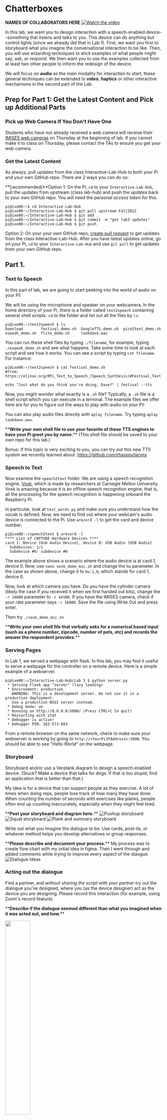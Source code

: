 # Chatterboxes
**NAMES OF COLLABORATORS HERE**
[![Watch the video](https://user-images.githubusercontent.com/1128669/135009222-111fe522-e6ba-46ad-b6dc-d1633d21129c.png)](https://www.youtube.com/embed/Q8FWzLMobx0?start=19)

In this lab, we want you to design interaction with a speech-enabled device--something that listens and talks to you. This device can do anything *but* control lights (since we already did that in Lab 1).  First, we want you first to storyboard what you imagine the conversational interaction to be like. Then, you will use wizarding techniques to elicit examples of what people might say, ask, or respond.  We then want you to use the examples collected from at least two other people to inform the redesign of the device.

We will focus on **audio** as the main modality for interaction to start; these general techniques can be extended to **video**, **haptics** or other interactive mechanisms in the second part of the Lab.

## Prep for Part 1: Get the Latest Content and Pick up Additional Parts 

### Pick up Web Camera If You Don't Have One

Students who have not already received a web camera will receive their [IMISES web cameras](https://www.amazon.com/Microphone-Speaker-Balance-Conference-Streaming/dp/B0B7B7SYSY/ref=sr_1_3?keywords=webcam%2Bwith%2Bmicrophone%2Band%2Bspeaker&qid=1663090960&s=electronics&sprefix=webcam%2Bwith%2Bmicrophone%2Band%2Bsp%2Celectronics%2C123&sr=1-3&th=1) on Thursday at the beginning of lab. If you cannot make it to class on Thursday, please contact the TAs to ensure you get your web camera. 

### Get the Latest Content

As always, pull updates from the class Interactive-Lab-Hub to both your Pi and your own GitHub repo. There are 2 ways you can do so:

**\[recommended\]**Option 1: On the Pi, `cd` to your `Interactive-Lab-Hub`, pull the updates from upstream (class lab-hub) and push the updates back to your own GitHub repo. You will need the *personal access token* for this.

```
pi@ixe00:~$ cd Interactive-Lab-Hub
pi@ixe00:~/Interactive-Lab-Hub $ git pull upstream Fall2022
pi@ixe00:~/Interactive-Lab-Hub $ git add .
pi@ixe00:~/Interactive-Lab-Hub $ git commit -m "get lab3 updates"
pi@ixe00:~/Interactive-Lab-Hub $ git push
```

Option 2: On your your own GitHub repo, [create pull request](https://github.com/FAR-Lab/Developing-and-Designing-Interactive-Devices/blob/2022Fall/readings/Submitting%20Labs.md) to get updates from the class Interactive-Lab-Hub. After you have latest updates online, go on your Pi, `cd` to your `Interactive-Lab-Hub` and use `git pull` to get updates from your own GitHub repo.

## Part 1.

### Text to Speech 

In this part of lab, we are going to start peeking into the world of audio on your Pi! 

We will be using the microphone and speaker on your webcamera. In the home directory of your Pi, there is a folder called `text2speech` containing several shell scripts. `cd` to the folder and list out all the files by `ls`:

```
pi@ixe00:~/text2speech $ ls
Download        festival_demo.sh  GoogleTTS_demo.sh  pico2text_demo.sh
espeak_demo.sh  flite_demo.sh     lookdave.wav
```

You can run these shell files by typing `./filename`, for example, typing `./espeak_demo.sh` and see what happens. Take some time to look at each script and see how it works. You can see a script by typing `cat filename`. For instance:

```
pi@ixe00:~/text2speech $ cat festival_demo.sh 
#from: https://elinux.org/RPi_Text_to_Speech_(Speech_Synthesis)#Festival_Text_to_Speech

echo "Just what do you think you're doing, Dave?" | festival --tts
```

Now, you might wonder what exactly is a `.sh` file? Typically, a `.sh` file is a shell script which you can execute in a terminal. The example files we offer here are for you to figure out the ways to play with audio on your Pi!

You can also play audio files directly with `aplay filename`. Try typing `aplay lookdave.wav`.

\*\***Write your own shell file to use your favorite of these TTS engines to have your Pi greet you by name.**\*\*
(This shell file should be saved to your own repo for this lab.)

Bonus: If this topic is very exciting to you, you can try out this new TTS system we recently learned about: https://github.com/rhasspy/larynx

### Speech to Text

Now examine the `speech2text` folder. We are using a speech recognition engine, [Vosk](https://alphacephei.com/vosk/), which is made by researchers at Carnegie Mellon University. Vosk is amazing because it is an offline speech recognition engine; that is, all the processing for the speech recognition is happening onboard the Raspberry Pi. 

In particular, look at `test_words.py` and make sure you understand how the vocab is defined. 
Now, we need to find out where your webcam's audio device is connected to the Pi. Use `arecord -l` to get the card and device number:
```
pi@ixe00:~/speech2text $ arecord -l
**** List of CAPTURE Hardware Devices ****
card 1: Device [Usb Audio Device], device 0: USB Audio [USB Audio]
  Subdevices: 1/1
  Subdevice #0: subdevice #0
```
The example above shows a scenario where the audio device is at card 1, device 0. Now, use `nano vosk_demo_mic.sh` and change the `hw` parameter. In the case as shown above, change it to `hw:1,0`, which stands for card 1, device 0.  

Now, look at which camera you have. Do you have the cylinder camera (likely the case if you received it when we first handed out kits), change the `-r 16000` parameter to `-r 44100`. If you have the IMISES camera, check if your rate parameter says `-r 16000`. Save the file using Write Out and press enter.

Then try `./vosk_demo_mic.sh`

\*\***Write your own shell file that verbally asks for a numerical based input (such as a phone number, zipcode, number of pets, etc) and records the answer the respondent provides.**\*\*

### Serving Pages

In Lab 1, we served a webpage with flask. In this lab, you may find it useful to serve a webpage for the controller on a remote device. Here is a simple example of a webserver.

```
pi@ixe00:~/Interactive-Lab-Hub/Lab 3 $ python server.py
 * Serving Flask app "server" (lazy loading)
 * Environment: production
   WARNING: This is a development server. Do not use it in a production deployment.
   Use a production WSGI server instead.
 * Debug mode: on
 * Running on http://0.0.0.0:5000/ (Press CTRL+C to quit)
 * Restarting with stat
 * Debugger is active!
 * Debugger PIN: 162-573-883
```
From a remote browser on the same network, check to make sure your webserver is working by going to `http://<YourPiIPAddress>:5000`. You should be able to see "Hello World" on the webpage.

### Storyboard

Storyboard and/or use a Verplank diagram to design a speech-enabled device. (Stuck? Make a device that talks for dogs. If that is too stupid, find an application that is better than that.) 

My idea is for a device that can support people as they exercise. A lot of times when doing reps, people lose track of how many they have done. When counting the number of seconds with exercises like planks, people often end up counting inaccurately, especially when they might feel tired.

\*\***Post your storyboard and diagram here.**\*\*
![Pushup storyboard](https://github.com/anjvyas/Interactive-Lab-Hub/blob/Fall2022/Lab%203/exercise_pushup.jpg)
![Squat storyboard](https://github.com/anjvyas/Interactive-Lab-Hub/blob/Fall2022/Lab%203/exercise_squat.jpg)
![Plank and summary storyboard](https://github.com/anjvyas/Interactive-Lab-Hub/blob/Fall2022/Lab%203/exercise_plank_summary.jpg)

Write out what you imagine the dialogue to be. Use cards, post-its, or whatever method helps you develop alternatives or group responses. 

\*\***Please describe and document your process.**\*\*
My process was to create flow chart with my initial idea in figma. Then I went through and added comments while trying to improve every aspect of the diaogue.
![Dialogue Ideas](https://github.com/anjvyas/Interactive-Lab-Hub/blob/Fall2022/Lab%203/dialogue_ideas.png)


### Acting out the dialogue

Find a partner, and *without sharing the script with your partner* try out the dialogue you've designed, where you (as the device designer) act as the device you are designing.  Please record this interaction (for example, using Zoom's record feature).

\*\***Describe if the dialogue seemed different than what you imagined when it was acted out, and how.**\*\*

<a href="https://youtube.com/shorts/y-MSARshY0Q" title="Exercise buddy"><img src="https://images.unsplash.com/photo-1611162616475-46b635cb6868?ixlib=rb-1.2.1&ixid=MnwxMjA3fDB8MHxwaG90by1wYWdlfHx8fGVufDB8fHx8&auto=format&fit=crop&w=2274&q=80" width="40%" height="40%"></a>

Interesting things I noticed:
- My friend ended up using the stop keyword with the exercises other than the plank too even though I didn't mention it as an option. In hindsight I realized that this would be a good way to do it so when I actually write the code, I will do it this way.
- I also felt that the user might want to start the exercise even before the device finishes saying "starting the count for [exercise name]" so it needs to be alert for this case. 

### Wizarding with the Pi (optional)
In the [demo directory](./demo), you will find an example Wizard of Oz project. In that project, you can see how audio and sensor data is streamed from the Pi to a wizard controller that runs in the browser.  You may use this demo code as a template. By running the `app.py` script, you can see how audio and sensor data (Adafruit MPU-6050 6-DoF Accel and Gyro Sensor) is streamed from the Pi to a wizard controller that runs in the browser `http://<YouPiIPAddress>:5000`. You can control what the system says from the controller as well!

\*\***Describe if the dialogue seemed different than what you imagined, or when acted out, when it was wizarded, and how.**\*\*

# Lab 3 Part 2

For Part 2, you will redesign the interaction with the speech-enabled device using the data collected, as well as feedback from part 1.

## Prep for Part 2

1. What are concrete things that could use improvement in the design of your device? For example: wording, timing, anticipation of misunderstandings...
2. What are other modes of interaction _beyond speech_ that you might also use to clarify how to interact?
3. Make a new storyboard, diagram and/or script based on these reflections.

### (1) Feedback
Here is the feedback I received on part 1 from Saki:
- Add a motivating component to the voice.
- Try to record data from exercises to show the user progress over time.

### (2) Modes of interaction beyond speech
Speech would definitely be the most convenient medium to interact with the device, however, in some noisy gym environments this approach may not be feasible, so an alternate version of the device can make use of buttons to switch between exercises. Also it may not be apparent as to how the device functions so a small display showing instructions visually for users would also be very useful.

### (3) New dialogue based on feedback
<img src="https://github.com/anjvyas/Interactive-Lab-Hub/blob/Fall2022/Lab%203/dialogue_pt2.png" width=70% height=70%>

## Prototype your system

The system should:
* use the Raspberry Pi 
* use one or more sensors
* require participants to speak to it. 

*Document how the system works*

*Include videos or screencaptures of both the system and the controller.*

For my first try, I tried implementing the actual system, without any wizarding. I felt that this would result in a smoother user experience too.

To implement this, I wrote a shell script that allows me to continuously record with the microphone in 5 second increments and analyze the speech to output sounds accordingly - https://github.com/anjvyas/Interactive-Lab-Hub/blob/Fall2022/Lab%203/speech2text/exercise_buddy.sh

I ran this python file (rep_counts.py) in parallel with the while loop that continuously records microphone sounds - https://github.com/anjvyas/Interactive-Lab-Hub/blob/Fall2022/Lab%203/speech2text/rep_counter.py

rep_counts.py uses input from the proximity sensor as well and continously monitors and modifies the summary json file to keep track of the number of times the person has done pushups, squats, what the current command is (pushups, squats, stop or summary) - https://github.com/anjvyas/Interactive-Lab-Hub/blob/Fall2022/Lab%203/speech2text/summary.json

My webcam's microphone was not working so I made use of my personal stereo webcam for its microphone and used the school provided webcam for its speaker. The shell script runs file to convert the sound from stereo - https://github.com/anjvyas/Interactive-Lab-Hub/blob/Fall2022/Lab%203/speech2text/stereo_to_mono.py

After the recorded sound is converted from stereo to mono, the shell script runs test_words.py - a python file that identifies the words in the sound file - https://github.com/anjvyas/Interactive-Lab-Hub/blob/Fall2022/Lab%203/speech2text/test_words.py

test_words.py updates summary.json (the file that rep_counts continously monitors) with the current exercise/command it heard from the microphone so that rep_counts can add counts to the correct exercise or say the summary.

Even though the system works in theory, in practice there is quite a lot of lag in the time it takes for the program to identify words from speech which would not be enjoyable for users. This is why, I switched to the wizarding approach. My setup can be seen in the video below.

<a href="https://youtube.com/shorts/3L6x85beG_U?feature=share" title="How the system is set up"><img src="https://github.com/anjvyas/Interactive-Lab-Hub/blob/Fall2022/Lab%203/video.png" width="40%" height="40%"></a>


## Test the system
Try to get at least two people to interact with your system. (Ideally, you would inform them that there is a wizard _after_ the interaction, but we recognize that can be hard.)

### Video of friend interacting with device

<a href="https://youtube.com/shorts/-yEdhCRKeH0?feature=share" title="Exercise Buddy Prototype Interactions"> <img src="https://github.com/anjvyas/Interactive-Lab-Hub/blob/Fall2022/Lab%203/video.png" width="40%" height="40%"> </a>

Answer the following:

### What worked well about the system and what didn't?
In the original (non-wizarding) system, the lag of the speech2text interpreter made the system a little difficult to use practically. The wizarding setup was very smooth though and the only issue I encountered with it was its inability to pronounce the name of my friend correctly, although to be fair this is a problem most smart assistants have too. 

### What worked well about the controller and what didn't?
Even though the sound output was almost instantaneous, which was great, it was tricky to type everything fast enough and sometimes there ended up being a lag just because of this issue. This is why after my first trial run I made sure to keep common ready to copy and paste dialogue options written down that can be immediately pasted based on what the user does.  

### What lessons can you take away from the WoZ interactions for designing a more autonomous version of the system?
One lesson I have taken away from this is that it is very useful to do a WoZ interaction first rather than an autonomous version as I did because I learned a lot from the WoZ version and it took much less time to do. One thing I would do is put a lot more emphasis on making the device appealing to use and portable because my friend who interacted with it found the wires and separate components to be quite unwieldy. It would be a good idea to package all components into one visually appealing closed container for next time. 


### How could you use your system to create a dataset of interaction? What other sensing modalities would make sense to capture?
It would be useful to record how close people tend to get to the prozimity sensor while doing pushups and squats and compare this to what the advised proximity would be if the exercise is done in proper form. It would also be useful to see how people pronounce the different exercise names to make sure the analyzer is inclusive and works well for people with different accents. Another idea is that instead of using speech to trigger an exercise, we could also use gestures in high noise envrionments. 


